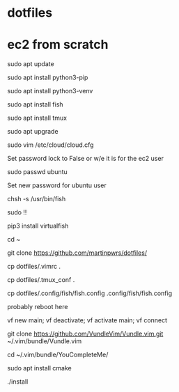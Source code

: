 # dotfiles

# ec2 from scratch
sudo apt update

sudo apt install python3-pip

sudo apt install python3-venv

sudo apt install fish

sudo apt install tmux

sudo apt upgrade

sudo vim /etc/cloud/cloud.cfg

Set password lock to False or w/e it is for the ec2 user

sudo passwd ubuntu

Set new password for ubuntu user

chsh -s /usr/bin/fish

sudo !!

pip3 install virtualfish

cd ~

git clone https://github.com/martinpwrs/dotfiles/

cp dotfiles/.vimrc .

cp dotfiles/.tmux_conf .

cp dotfiles/.config/fish/fish.config .config/fish/fish.config

probably reboot here

vf new main; vf deactivate; vf activate main; vf connect

git clone https://github.com/VundleVim/Vundle.vim.git ~/.vim/bundle/Vundle.vim

cd ~/.vim/bundle/YouCompleteMe/

sudo apt install cmake

./install

